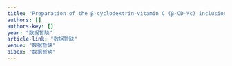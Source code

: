 ```yaml
---
title: "Preparation of the β-cyclodextrin-vitamin C (β-CD-Vc) inclusion complex under high hydrostatic pressure (HHP)"
authors: []
authors-key: []
year: "数据暂缺"
article-link: "数据暂缺"
venue: "数据暂缺"
bibex: "数据暂缺"
---
```

